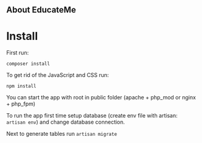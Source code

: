 ## About EducateMe

# Install

First run:

```composer install```

To get rid of the JavaScript and CSS run:

```npm install```

You can start the app with root in public folder (apache + php_mod or nginx + php_fpm)

To run the app first time setup database (create env file with artisan: ```artisan env```) and change database connection.

Next to generate tables run ```artisan migrate```
